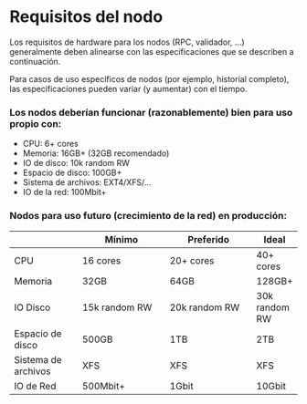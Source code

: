 # Requisitos del nodo

Los requisitos de hardware para los nodos (RPC, validador, ...) generalmente deben alinearse con las especificaciones que se describen a continuación.

Para casos de uso específicos de nodos (por ejemplo, historial completo), las especificaciones pueden variar (y aumentar) con el tiempo.

### Los nodos deberían funcionar (razonablemente) bien para uso propio con:

* CPU: 6+ cores
* Memoria: 16GB+ (32GB recomendado)
* IO de disco: 10k random RW
* Espacio de disco: 100GB+
* Sistema de archivos: EXT4/XFS/...
* IO de la red: 100Mbit+

### Nodos para uso futuro (crecimiento de la red) en producción:

<table><thead><tr><th width="140"></th><th width="200">Mínimo</th><th width="199">Preferido</th><th>Ideal</th></tr></thead><tbody><tr><td>CPU</td><td>16 cores</td><td>20+ cores</td><td>40+ cores</td></tr><tr><td>Memoria</td><td>32GB</td><td>64GB</td><td>128GB+</td></tr><tr><td>IO Disco</td><td>15k random RW</td><td>20k random RW</td><td>30k random RW</td></tr><tr><td>Espacio de disco</td><td>500GB</td><td>1TB</td><td>2TB</td></tr><tr><td>Sistema de archivos</td><td>XFS</td><td>XFS</td><td>XFS</td></tr><tr><td>IO de Red</td><td>500Mbit+</td><td>1Gbit</td><td>10Gbit</td></tr></tbody></table>

